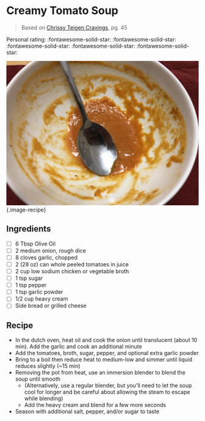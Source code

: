 # Creamy Tomato Soup

> Based on [Chrissy Teigen Cravings], pg. 45

<!-- {cts} rating=5; (User can specify rating on scale of 1-5) -->

Personal rating: :fontawesome-solid-star: :fontawesome-solid-star: :fontawesome-solid-star: :fontawesome-solid-star: :fontawesome-solid-star:

<!-- {cte} -->

<!-- {cts} name_image=creamy_tomato_soup.jpeg; (User can specify image name) -->

![creamy_tomato_soup.jpeg](./creamy_tomato_soup.jpeg){.image-recipe}

<!-- {cte} -->

## Ingredients

- [ ] 6 Tbsp Olive Oil
- [ ] 2 medium onion, rough dice
- [ ] 8 cloves garlic, chopped
- [ ] 2 (28 oz) can whole peeled tomatoes in juice
- [ ] 2 cup low sodium chicken or vegetable broth
- [ ] 1 tsp sugar
- [ ] 1 tsp pepper
- [ ] 1 tsp garlic powder
- [ ] 1/2 cup heavy cream
- [ ] Side bread or grilled cheese

## Recipe

- In the dutch oven, heat oil and cook the onion until translucent (about 10 min). Add the garlic and cook an additional minute
- Add the tomatoes, broth, sugar, pepper, and optional extra garlic powder
- Bring to a boil then reduce heat to medium-low and simmer until liquid reduces slightly (~15 min)
- Removing the pot from heat, use an immersion blender to blend the soup until smooth
    - (Alternatively, use a regular blender, but you'll need to let the soup cool for longer and be careful about allowing the steam to escape while blending)
    - Add the heavy cream and blend for a few more seconds
- Season with additional salt, pepper, and/or sugar to taste

[chrissy teigen cravings]: https://www.penguinrandomhouse.com/books/252973/cravings-by-chrissy-teigen-with-adeena-sussman
